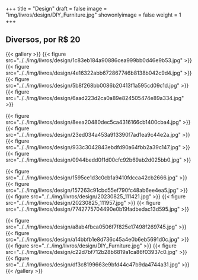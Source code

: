 +++
title = "Design"
draft = false
image = "img/livros/design/DIY_Furniture.jpg"
showonlyimage = false
weight = 1
+++
<!--more-->
## Diversos, por R$ 20

{{< gallery >}}
{{< figure src="../../img/livros/design/1c83eb184a90886cea999bb0d46e9b53.jpg" >}}
{{< figure src="../../img/livros/design/4e16322abb672867746b8138b042c9d4.jpg" >}}
{{< figure src="../../img/livros/design/5b8f268bb0086b20413f1a595cd09c1d.jpg" >}}
{{< figure src="../../img/livros/design/6aad223d2ca0a89e824505474e89a334.jpg" >}}

{{< figure src="../../img/livros/design/8eea20480dec5ca4316166cb1400cba4.jpg" >}}
{{< figure src="../../img/livros/design/23ed034a453a913390f7ad1ea9c44e2a.jpg" >}}
{{< figure src="../../img/livros/design/933c3042843ebdfd90a64fbb2a39c147.jpg" >}}
{{< figure src="../../img/livros/design/0944bedd0f1d00cfc92b69ab2d025bb0.jpg" >}}

{{< figure src="../../img/livros/design/1595ce1d3c0cb1a9410fdcca42cb2666.jpg" >}}
{{< figure src="../../img/livros/design/157263c91cbd55ef790fc48ab6ee4ea5.jpg" >}}
{{< figure src="../../img/livros/design/20230825_111421.jpg" >}}
{{< figure src="../../img/livros/design/20230825_111957.jpg" >}}
{{< figure src="../../img/livros/design/7742775704490e0b19fadbedac13d595.jpg" >}}

{{< figure src="../../img/livros/design/a8ab4fbca0506f7f825e17498f269745.jpg" >}}
{{< figure src="../../img/livros/design/a14bbfb1e8d736c45a4e0b6eb5691d0c.jpg" >}}
{{< figure src="../../img/livros/design/DIY_Furniture.jpg" >}}
{{< figure src="../../img/livros/design/c22d7bf712b28b6819a1ca86f03937c0.jpg" >}}
{{< figure src="../../img/livros/design/df3c8199663e9bfd44c47b9da4744a31.jpg" >}}
{{< /gallery >}}